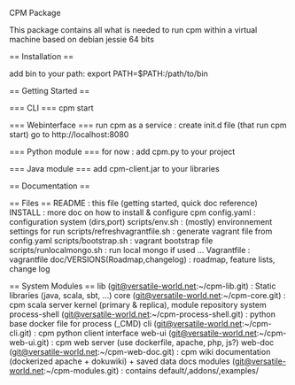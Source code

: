 CPM Package

This package contains all what is needed to run cpm within a virtual machine based on debian jessie 64 bits


== Installation ==

add bin to your path:
export PATH=$PATH:/path/to/bin


== Getting Started ==

=== CLI ===
cpm start

=== Webinterface ===
run cpm as a service : create init.d file (that run cpm start)
go to http://localhost:8080


=== Python module ===
for now : add cpm.py to your project


=== Java module ===
add cpm-client.jar to your libraries


== Documentation ==






== Files ==
README : this file (getting started, quick doc reference)
INSTALL : more doc on how to install & configure cpm
config.yaml : configuration system (dirs,port)
scripts/env.sh : (mostly) environnement settings for run
scripts/refreshvagrantfile.sh : generate vagrant file from config.yaml
scripts/bootstrap.sh : vagrant bootstrap file
scripts/runlocalmongo.sh : run local mongo if used
...
Vagrantfile : vagrantfile
doc/VERSIONS(Roadmap,changelog) : roadmap, feature lists, change log


== System Modules ==
lib (git@versatile-world.net:~/cpm-lib.git) : Static libraries (java, scala, sbt, ...)
core (git@versatile-world.net:~/cpm-core.git) : cpm scala server kernel (primary & replica), module repository system
process-shell (git@versatile-world.net:~/cpm-process-shell.git) : python base docker file for process (_CMD)
cli (git@versatile-world.net:~/cpm-cli.git) : cpm python client interface
web-ui  (git@versatile-world.net:~/cpm-web-ui.git) : cpm web server (use dockerfile, apache, php, js?)
web-doc  (git@versatile-world.net:~/cpm-web-doc.git) : cpm wiki documentation (dockerized apache + dokuwiki) + saved data docs
modules  (git@versatile-world.net:~/cpm-modules.git) : contains default/,addons/,examples/









